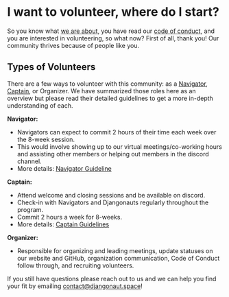 # I want to volunteer, where do I start?

So you know what [we are about](https://github.com/djangonaut-space/pilot-program/blob/main/README.md), you have read our [code of conduct](https://github.com/djangonaut-space/pilot-program/blob/main/CODE_OF_CONDUCT.md), and you are interested in volunteering, so what now? First of all, thank you! Our community thrives because of people like you.

## Types of Volunteers
There are a few ways to volunteer with this community: as a [Navigator](https://github.com/djangonaut-space/pilot-program/blob/main/navigators.md), [Captain](https://github.com/djangonaut-space/pilot-program/blob/main/captains.md), or Organizer. We have summarized those roles here as an overview but please read their detailed guidelines to get a more in-depth understanding of each. 

**Navigator:**
- Navigators can expect to commit 2 hours of their time each week over the 8-week session. 
- This would involve showing up to our virtual meetings/co-working hours and assisting other members or helping out members in the discord channel. 
- More details: [Navigator Guideline](https://github.com/djangonaut-space/pilot-program/blob/main/navigators.md)


**Captain:**
- Attend welcome and closing sessions and be available on discord.
- Check-in with Navigators and Djangonauts regularly throughout the program. 
- Commit 2 hours a week for 8-weeks. 
- More details: [Captain Guidelines](https://github.com/djangonaut-space/pilot-program/blob/main/captains.md)

**Organizer:**
- Responsible for organizing and leading meetings, update statuses on our website and GitHub, organization communication, Code of Conduct follow through, and recruiting volunteers.


If you still have questions please reach out to us and we can help you find your fit by emailing contact@djangonaut.space! 


